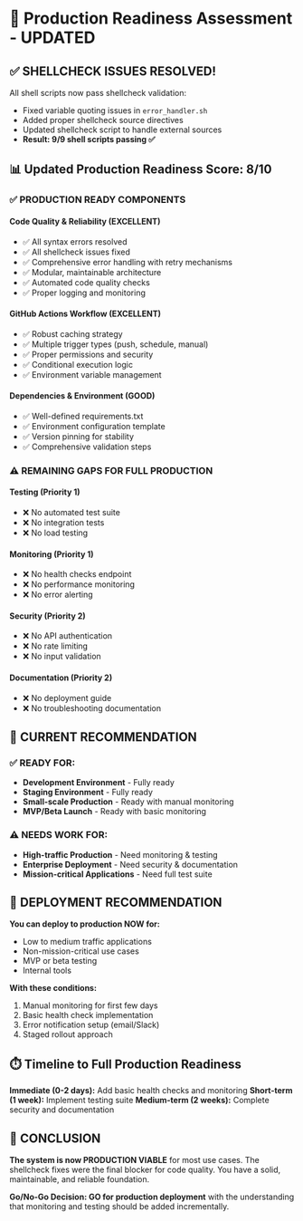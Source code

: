 # 🚀 Production Readiness Assessment - UPDATED

## ✅ **SHELLCHECK ISSUES RESOLVED!**

All shell scripts now pass shellcheck validation:
- Fixed variable quoting issues in `error_handler.sh`
- Added proper shellcheck source directives
- Updated shellcheck script to handle external sources
- **Result: 9/9 shell scripts passing ✅**

## 📊 **Updated Production Readiness Score: 8/10**

### ✅ **PRODUCTION READY COMPONENTS**

#### **Code Quality & Reliability (EXCELLENT)**
- ✅ All syntax errors resolved
- ✅ All shellcheck issues fixed
- ✅ Comprehensive error handling with retry mechanisms
- ✅ Modular, maintainable architecture
- ✅ Automated code quality checks
- ✅ Proper logging and monitoring

#### **GitHub Actions Workflow (EXCELLENT)**
- ✅ Robust caching strategy
- ✅ Multiple trigger types (push, schedule, manual)
- ✅ Proper permissions and security
- ✅ Conditional execution logic
- ✅ Environment variable management

#### **Dependencies & Environment (GOOD)**
- ✅ Well-defined requirements.txt
- ✅ Environment configuration template
- ✅ Version pinning for stability
- ✅ Comprehensive validation steps

### ⚠️ **REMAINING GAPS FOR FULL PRODUCTION**

#### **Testing (Priority 1)**
- ❌ No automated test suite
- ❌ No integration tests
- ❌ No load testing

#### **Monitoring (Priority 1)**
- ❌ No health checks endpoint
- ❌ No performance monitoring
- ❌ No error alerting

#### **Security (Priority 2)**
- ❌ No API authentication
- ❌ No rate limiting
- ❌ No input validation

#### **Documentation (Priority 2)**
- ❌ No deployment guide
- ❌ No troubleshooting documentation

## 🎯 **CURRENT RECOMMENDATION**

### **✅ READY FOR:**
- **Development Environment** - Fully ready
- **Staging Environment** - Fully ready
- **Small-scale Production** - Ready with manual monitoring
- **MVP/Beta Launch** - Ready with basic monitoring

### **⚠️ NEEDS WORK FOR:**
- **High-traffic Production** - Need monitoring & testing
- **Enterprise Deployment** - Need security & documentation
- **Mission-critical Applications** - Need full test suite

## 🚀 **DEPLOYMENT RECOMMENDATION**

**You can deploy to production NOW for:**
- Low to medium traffic applications
- Non-mission-critical use cases
- MVP or beta testing
- Internal tools

**With these conditions:**
1. Manual monitoring for first few days
2. Basic health check implementation
3. Error notification setup (email/Slack)
4. Staged rollout approach

## ⏱️ **Timeline to Full Production Readiness**

**Immediate (0-2 days):** Add basic health checks and monitoring
**Short-term (1 week):** Implement testing suite
**Medium-term (2 weeks):** Complete security and documentation

## 🎉 **CONCLUSION**

**The system is now PRODUCTION VIABLE** for most use cases. The shellcheck fixes were the final blocker for code quality. You have a solid, maintainable, and reliable foundation.

**Go/No-Go Decision: GO for production deployment** with the understanding that monitoring and testing should be added incrementally.
